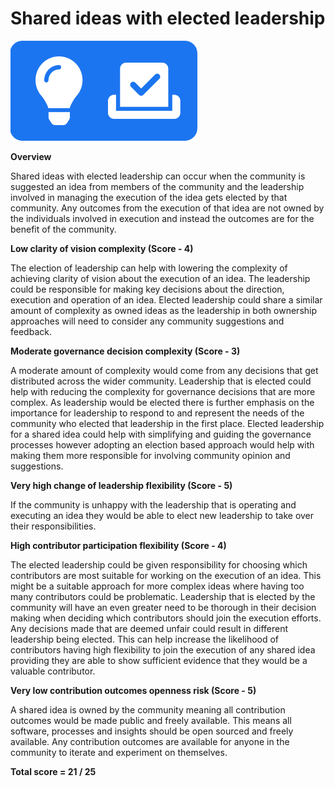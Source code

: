 # Shared ideas with elected leadership

![](../../.gitbook/assets/shared-idea-with-elected-leadership.png)



**Overview**

Shared ideas with elected leadership can occur when the community is suggested an idea from members of the community and the leadership involved in managing the execution of the idea gets elected by that community. Any outcomes from the execution of that idea are not owned by the individuals involved in execution and instead the outcomes are for the benefit of the community.



**Low clarity of vision complexity (Score - 4)**

The election of leadership can help with lowering the complexity of achieving clarity of vision about the execution of an idea. The leadership could be responsible for making key decisions about the direction, execution and operation of an idea. Elected leadership could share a similar amount of complexity as owned ideas as the leadership in both ownership approaches will need to consider any community suggestions and feedback.



**Moderate governance decision complexity (Score - 3)**

A moderate amount of complexity would come from any decisions that get distributed across the wider community. Leadership that is elected could help with reducing the complexity for governance decisions that are more complex. As leadership would be elected there is further emphasis on the importance for leadership to respond to and represent the needs of the community who elected that leadership in the first place. Elected leadership for a shared idea could help with simplifying and guiding the governance processes however adopting an election based approach would help with making them more responsible for involving community opinion and suggestions.



**Very high change of leadership flexibility (Score - 5)**

If the community is unhappy with the leadership that is operating and executing an idea they would be able to elect new leadership to take over their responsibilities.



**High contributor participation flexibility (Score - 4)**

The elected leadership could be given responsibility for choosing which contributors are most suitable for working on the execution of an idea. This might be a suitable approach for more complex ideas where having too many contributors could be problematic. Leadership that is elected by the community will have an even greater need to be thorough in their decision making when deciding which contributors should join the execution efforts. Any decisions made that are deemed unfair could result in different leadership being elected. This can help increase the likelihood of contributors having high flexibility to join the execution of any shared idea providing they are able to show sufficient evidence that they would be a valuable contributor.



**Very low contribution outcomes openness risk (Score - 5)**

A shared idea is owned by the community meaning all contribution outcomes would be made public and freely available. This means all software, processes and insights should be open sourced and freely available. Any contribution outcomes are available for anyone in the community to iterate and experiment on themselves.



**Total score = 21 / 25**
